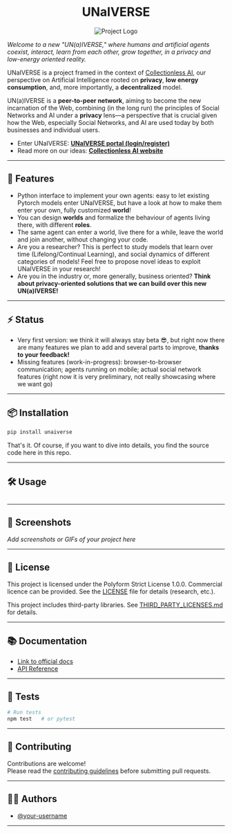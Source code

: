 <h1 style="text-align: center;">UNaIVERSE</h1>
<p style="text-align: center;">
  <img src="./assets/planets2.png" alt="Project Logo">
</p>

*Welcome to a new "UN(a)IVERSE," where humans and artificial agents coexist, interact, learn from each other, grow together, in a privacy and low-energy oriented reality.*

UNaIVERSE is a project framed in the context of [Collectionless AI](https://collectionless.ai), our perspective on Artificial Intelligence rooted on **privacy**, **low energy consumption**, and, more importantly, a **decentralized** model.

UN(a)IVERSE is a **peer-to-peer network**, aiming to become the new incarnation of the Web, combining (in the long run) the principles of Social Networks and AI under a **privacy** lens—a perspective that is crucial given how the Web, especially Social Networks, and AI are used today by both businesses and individual users.

- Enter UNaIVERSE: [**UNaIVERSE portal (login/register)**](https://unaiverse.io)
- Read more on our ideas: [**Collectionless AI website**](https://collectionless.ai)

---

## 🚀 Features

- Python interface to implement your own agents: easy to let existing Pytorch models enter UNaIVERSE, but have a look at how to make them enter your own, fully customized **world**!
- You can design **worlds** and formalize the behaviour of agents living there, with different **roles**.
- The same agent can enter a world, live there for a while, leave the world and join another, without changing your code.
- Are you a researcher? This is perfect to study models that learn over time (Lifelong/Continual Learning), and social dynamics of different categories of models! Feel free to propose novel ideas to exploit UNaIVERSE in your research!
- Are you in the industry or, more generally, business oriented? **Think about privacy-oriented solutions that we can build over this new UN(a)IVERSE!**

---

## ⚡ Status

- Very first version: we think it will always stay beta 😎, but right now there are many features we plan to add and several parts to improve, **thanks to your feedback!**
- Missing features (work-in-progress): browser-to-browser communication; agents running on mobile; actual social network features (right now it is very preliminary, not really showcasing where we want go)  

---

## 📦 Installation

```bash
pip install unaiverse
```

That's it. Of course, if you want to dive into details, you find the source code here in this repo.

---

## 🛠 Usage

```bash

```

---

## 📸 Screenshots

_Add screenshots or GIFs of your project here_

---

## 📄 License

This project is licensed under the Polyform Strict License 1.0.0.
Commercial licence can be provided.
See the [LICENSE](./LICENSE) file for details (research, etc.).

This project includes third-party libraries. See [THIRD_PARTY_LICENSES.md](./THIRD_PARTY_LICENSES.md) for details.

---

## 📚 Documentation

- [Link to official docs](#)
- [API Reference](#)

---

## 🧪 Tests

```bash
# Run tests
npm test   # or pytest
```

---

## 🤝 Contributing

Contributions are welcome!  
Please read the [contributing guidelines](CONTRIBUTING.md) before submitting pull requests.

---

## 👨‍💻 Authors

- [@your-username](https://github.com/your-username)

---
